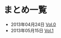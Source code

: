 まとめ一覧
==============

* 2013年04月24日 [Vol.0](https://github.com/goken/goken/blob/master/goken00.md)
* 2013年05月15日 [Vol.1](https://github.com/goken/goken/blob/master/goken01.md)
